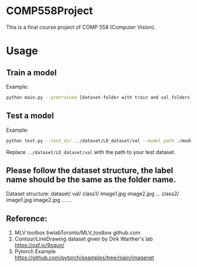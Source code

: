 # COMP558Project
This is a final course project of COMP 558 (Computer Vision).

# Usage
## Train a model
Example:
```bash
python main.py --pretrained [dataset-folder with train and val folders] --epochs 2 --batch-size 32 --lr 0.01
```

## Test a model
Example:
```bash
python test.py --test_dir ../dataset/LD_dataset/val --model_path ./model_best.pth.tar --batch_size 128
```
Replace `../dataset/LD_dataset/val` with the path to your test dataset.

## Please follow the dataset structure, the label name should be the same as the folder name.
Dataset structure:
   dataset/
       val/
           class1/
               image1.jpg
               image2.jpg
               ...
           class2/
               image1.jpg
               image2.jpg
               ...
           ...

## Reference:
1. MLV toolbox
   bwlabToronto/MLV_toolbox
github.com
2. Contour/LineDrawing dataset given by Dirk Warther's lab
   https://osf.io/9squn/
3. Pytorch Example
   https://github.com/pytorch/examples/tree/main/imagenet
